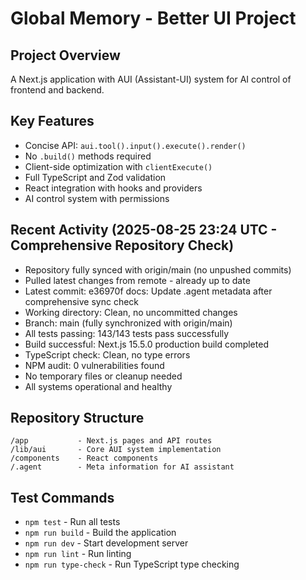# Global Memory - Better UI Project

## Project Overview
A Next.js application with AUI (Assistant-UI) system for AI control of frontend and backend.

## Key Features
- Concise API: `aui.tool().input().execute().render()`
- No `.build()` methods required
- Client-side optimization with `clientExecute()`
- Full TypeScript and Zod validation
- React integration with hooks and providers
- AI control system with permissions

## Recent Activity (2025-08-25 23:24 UTC - Comprehensive Repository Check)
- Repository fully synced with origin/main (no unpushed commits)
- Pulled latest changes from remote - already up to date
- Latest commit: e36970f docs: Update .agent metadata after comprehensive sync check
- Working directory: Clean, no uncommitted changes
- Branch: main (fully synchronized with origin/main)
- All tests passing: 143/143 tests pass successfully
- Build successful: Next.js 15.5.0 production build completed
- TypeScript check: Clean, no type errors
- NPM audit: 0 vulnerabilities found
- No temporary files or cleanup needed
- All systems operational and healthy

## Repository Structure
```
/app           - Next.js pages and API routes
/lib/aui       - Core AUI system implementation
/components    - React components
/.agent        - Meta information for AI assistant
```

## Test Commands
- `npm test` - Run all tests
- `npm run build` - Build the application
- `npm run dev` - Start development server
- `npm run lint` - Run linting
- `npm run type-check` - Run TypeScript type checking
